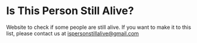 # Is This Person Still Alive?
Website to check if some people are still alive.
If you want to make it to this list, please contact us at ispersonstillalive@gmail.com